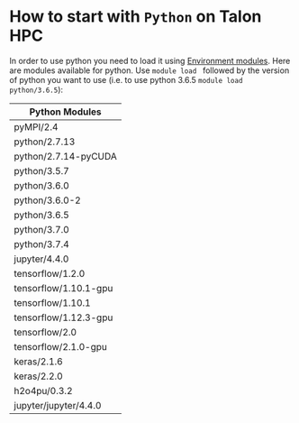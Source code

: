 # How to start with `Python` on Talon HPC

In order to use python you need to load it using [Environment modules](https://hpc.unt.edu/userguide#Environment_Modules). Here are modules available for python. Use `module load ` followed by the version of python you want to use (i.e. to use python 3.6.5 `module load python/3.6.5`):

| Python Modules     |
|------------------------------    |
| pyMPI/2.4                        |
| python/2.7.13                    |
| python/2.7.14-pyCUDA             |
| python/3.5.7                     |
| python/3.6.0                     |
| python/3.6.0-2                   |
| python/3.6.5                     |
| python/3.7.0                     |
| python/3.7.4                     |
| jupyter/4.4.0                    |
| tensorflow/1.2.0                 |
| tensorflow/1.10.1-gpu            |
| tensorflow/1.10.1                |
| tensorflow/1.12.3-gpu            |
| tensorflow/2.0                   |
| tensorflow/2.1.0-gpu             |
| keras/2.1.6                      |
| keras/2.2.0                      |
| h2o4pu/0.3.2                     |
| jupyter/jupyter/4.4.0            |


